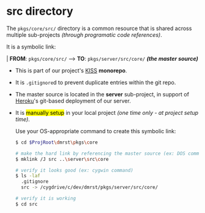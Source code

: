 # src directory

The `pkgs/core/src/` directory is a common resource that is shared
across multiple sub-projects _(through programatic code references)_.

It is a symbolic link:

| **FROM**: `pkgs/core/src/` --> **TO**: `pkgs/server/src/core/` **_(the master source)_**

- This is part of our project's
  [KISS](https://en.wikipedia.org/wiki/KISS_principle) **monorepo**.

- It is `.gitignore`d to prevent duplicate entries within the git
  repo.

- The master source is located in the **server** sub-project, in
  support of [Heroku](https://www.heroku.com/)'s git-based deployment
  of our server.

- It is <mark>manually setup</mark> in your local project _(one time
  only - at project setup time)_.

  Use your OS-appropriate command to create this symbolic link:

  ```sh
  $ cd $ProjRoot\dmrst\pkgs\core

  # make the hard link by referencing the master source (ex: DOS command)
  $ mklink /J src ..\server\src\core

  # verify it looks good (ex: cygwin command)
  $ ls -laf
    .gitignore
    src -> /cygdrive/c/dev/dmrst/pkgs/server/src/core/

  # verify it is working
  $ cd src 
  ```
